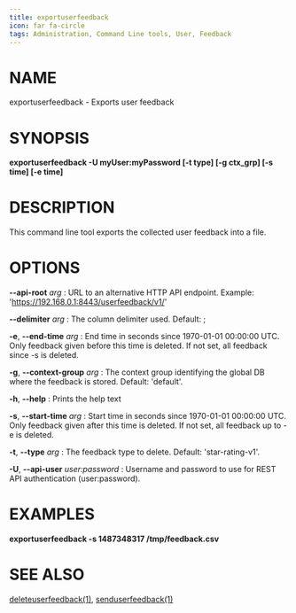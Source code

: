 ```yaml
---
title: exportuserfeedback
icon: far fa-circle
tags: Administration, Command Line tools, User, Feedback
---
```


# NAME

exportuserfeedback - Exports user feedback

# SYNOPSIS

**exportuserfeedback -U myUser:myPassword [-t type] [-g ctx_grp] [-s time] [-e time]**

# DESCRIPTION

This command line tool exports the collected user feedback into a file.
 
# OPTIONS


**--api-root** *arg*
: URL to an alternative HTTP API endpoint. Example: 'https://192.168.0.1:8443/userfeedback/v1/'

**--delimiter** *arg*
: The column delimiter used. Default: ;

**-e**, **--end-time** *arg*
: End time in seconds since 1970-01-01 00:00:00 UTC. Only feedback given before this time is deleted. If not set, all feedback since -s is deleted.

**-g**, **--context-group** *arg*
: The context group identifying the global DB where the feedback is stored. Default: 'default'.

**-h**, **--help**
: Prints the help text

**-s**, **--start-time** *arg*
: Start time in seconds since 1970-01-01 00:00:00 UTC. Only feedback given after this time is deleted. If not set, all feedback up to -e is deleted.

**-t**, **--type** *arg*
: The feedback type to delete. Default: 'star-rating-v1'.

**-U**, **--api-user** *user:password*
: Username and password to use for REST API authentication (user:password).


# EXAMPLES

**exportuserfeedback -s 1487348317 /tmp/feedback.csv**


# SEE ALSO

[deleteuserfeedback(1)](deleteuserfeedback), [senduserfeedback(1)](senduserfeedback)